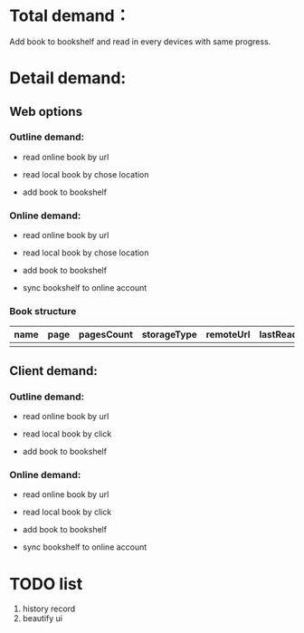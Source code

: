 # Total demand：

Add book to bookshelf and read in every devices with same progress.

# Detail demand:

## Web options

### Outline demand:

- read online book by url

- read local book by chose location

- add book to bookshelf

### Online demand:

- read online book by url

- read local book by chose location
- add book to bookshelf
- sync bookshelf to online account

### Book structure

| name | page | pagesCount | storageType | remoteUrl | lastReadTime |
| :--: | ---- | ---------- | ----------- | --------- | ------------ |
|      |      |            |             |           |              |



## Client demand:

### Outline demand:

- read online book by url

- read local book by click

- add book to bookshelf

### Online demand:

- read online book by url

- read local book by click
- add book to bookshelf
- sync bookshelf to online account

# TODO list

1. history record
2. beautify ui
